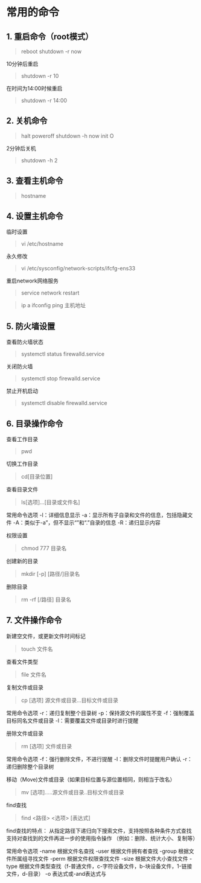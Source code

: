 # 常用的命令

## 1. 重启命令（root模式）
   
> reboot
> shutdown -r now

10分钟后重启
> shutdown -r 10

在时间为14:00时候重启
> shutdown -r 14:00

## 2. 关机命令

> halt
> poweroff
> shutdown -h now
> init O

2分钟后关机
> shutdown -h 2

## 3. 查看主机命令

> hostname 

## 4. 设置主机命令

临时设置
> vi /etc/hostname

永久修改
> vi /etc/sysconfig/network-scripts/ifcfg-ens33

重启network网络服务
> service network restart

> ip a
> ifconfig
> ping 主机地址

## 5. 防火墙设置

查看防火墙状态
> systemctl status firewalld.service

关闭防火墙
> systemctl stop firewalld.service

禁止开机启动
> systemctl disable firewalld.service

## 6. 目录操作命令

查看工作目录
> pwd

切换工作目录
>cd[目录位置]

查看目录文件
>ls[选项]...[目录或文件名]

常用命令选项
-l：详细信息显示
-a：显示所有子自录和文件的信息，包括隐藏文件
-A：类似于-a”，但不显示“”和“.”自录的信息
-R：递归显示内容

权限设置
> chmod 777 目录名

创建新的目录
> mkdir [-p] [路径/]目录名

删除目录
> rm -rf [/路径] 目录名

## 7. 文件操作命令

新建空文件，或更新文件时间标记
> touch 文件名

查看文件类型
> file 文件名

复制文件或目录
> cp [选项] 源文件或目录...目标文件或目录

常用命令选项
-r：递归复制整个目录树
-p：保持源文件的属性不变
-f：强制覆盖目标同名文件或目录
-l：需要覆盖文件或目录时进行提醒

册除文件或目录
> rm [选项] 文件或目录

常用命令选项
-f：强行删除文件，不进行提醒
-l：删除文件时提醒用户确认
-r：递归删除整个目录树

移动（Move)文件或目录（如果目标位置与源位置相同，则相当于改名）
> mv [选项].….源文件或目录..目标文件或目录

find查找
> find <路径> <选项> [表达式]

find查找的特点：
从指定路径下递归向下搜索文件，支持按照各种条件方式查找支持对查找到的文件再进一步的使用指令操作
（例如：删除、统计大小、复制等）

常用命令选项
-name 根据文件名查找
-user 根据文件拥有者查找
-group 根据文件所属组寻找文件
-perm 根据文件权限查找文件
-size 根据文件大小查找文件
-type 根据文件类型查找（f-普通文件，c-字符设备文件，b-块设备文件，1-链接文件，d-目录）
-o 表达式或-and表达式与







